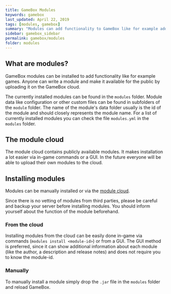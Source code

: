 ```yaml
---
title: GameBox Modules
keywords: gamebox
last_updated: April 22, 2019
tags: [modules, gamebox]
summary: "Modules can add functionality to GameBox like for example additional games. They can be installed in-game or manually by downloading a `.jar` file into the `modules` folder."
sidebar: gamebox_sidebar
permalink: gamebox/modules
folder: modules
---
```


## What are modules?

GameBox modules can be installed to add functionality like for example games. Anyone can write a module and make it available for the public by uploading it on the GameBox cloud.

The currently installed modules can be found in the `modules` folder. Module data like configuration or other custom files can be found in subfolders of the `module` folder. The name of the module's data folder usually is the id of the module and should closely represents the module name. For a list of currently installed modules you can check the file `modules.yml` in the `modules` folder.


## The module cloud

The module cloud contains publicly available modules. It makes installation a lot easier via in-game commands or a GUI. In the future everyone will be able to upload their own modules to the cloud.


## Installing modules

Modules can be manually installed or via the [module cloud](#the-module-cloud).

Since there is no vetting of modules from third parties, please be careful and backup your server before installing modules. You should inform yourself about the function of the module beforehand.


### From the cloud

Installing modules from the cloud can be easily done in-game via commands (`modules install <module-id>`) or from a GUI. The GUI method is preferred, since it can show additional information about each module (like the author, a description and release notes) and does not require you to know the module-id.


### Manually

To manually install a module simply drop the `.jar` file in the `modules` folder and reload GameBox.
